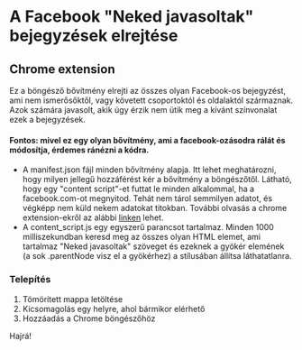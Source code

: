 # A Facebook "Neked javasoltak" bejegyzések elrejtése
## Chrome extension
Ez a böngésző bővítmény elrejti az összes olyan Facebook-os bejegyzést, ami nem ismerősőktől, vagy követett csoportoktól és oldalaktól származnak. Azok számára javasolt, akik úgy érzik nem ütik meg a kívánt színvonalat ezek a bejegyzések.

#### Fontos: mivel ez egy olyan bővítmény, ami a facebook-ozásodra rálát és módosítja, érdemes ránézni a kódra.

- A manifest.json fájl minden bővítmény alapja. Itt lehet meghatározni, hogy milyen jellegű hozzáférést kér a bővítmény a böngészőtől. Látható, hogy egy "content script"-et futtat le minden alkalommal, ha a facebook.com-ot megnyitod. Tehát nem tárol semmilyen adatot, és végképp nem küld nekem adatokat titokban. További olvasás a chrome extension-ekről az alábbi [linken](https://developer.chrome.com/docs/extensions/mv3/manifest/) lehet.
- A content_script.js egy egyszerű parancsot tartalmaz. Minden 1000 milliszekundban keresd meg az összes olyan HTML elemet, ami tartalmaz "Neked javasoltak" szöveget és ezeknek a gyökér elemének (a sok .parentNode visz el a gyökérhez) a stílusában állítsa láthatatlanra.

### Telepítés

1. Tömörített mappa letöltése
2. Kicsomagolás egy helyre, ahol bármikor elérhető
3. Hozzáadás a Chrome böngészőhöz

Hajrá!